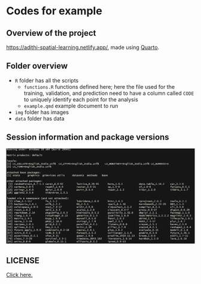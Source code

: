# Codes for example

## Overview of the project

https://adithi-spatial-learning.netlify.app/, made using [Quarto](https://quarto.org/). 

## Folder overview 
- `R` folder has all the scripts 
  - `functions.R` functions defined here; here the file used for the training, validation, and prediction need to have a column called `CODE` to uniquely identify each point for the analysis
  - `example.qmd` example document to run
- `img` folder has images 
- `data` folder has data

## Session information and package versions 

![\label{fig:session_info}](img/session_info.PNG)

## LICENSE

[Click here.](https://github.com/adithirgis/code_examples/blob/main/LICENSE)
